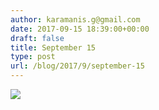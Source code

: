 ```yaml
---
author: karamanis.g@gmail.com
date: 2017-09-15 18:39:00+00:00
draft: false
title: September 15
type: post
url: /blog/2017/9/september-15
---
```




  
   ![](https://images.squarespace-cdn.com/content/v1/4f3f61bae4b063b909445965/1505477199448-VQ6VQMV1POOYEASL9V3W/ke17ZwdGBToddI8pDm48kJUlZr2Ql5GtSKWrQpjur5t7gQa3H78H3Y0txjaiv_0fDoOvxcdMmMKkDsyUqMSsMWxHk725yiiHCCLfrh8O1z5QPOohDIaIeljMHgDF5CVlOqpeNLcJ80NK65_fV7S1UfNdxJhjhuaNor070w_QAc94zjGLGXCa1tSmDVMXf8RUVhMJRmnnhuU1v2M8fLFyJw/IMG_2267.jpg?format=original)

  


